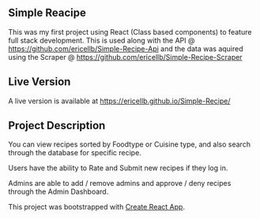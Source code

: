 ## Simple Reacipe

This was my first project using React (Class based components) to feature full stack development. This is used along with the API @ https://github.com/ericellb/Simple-Recipe-Api and the data was aquired using the Scraper @ https://github.com/ericellb/Simple-Recipe-Scraper

## Live Version 
A live version is available at https://ericellb.github.io/Simple-Recipe/


## Project  Description

You can view recipes sorted by Foodtype or Cuisine type, and also search through the database for specific recipe.

Users have the ability to Rate and Submit new recipes if they log in.

Admins are able to add / remove admins and approve / deny recipes through the Admin Dashboard.



This project was bootstrapped with [Create React App](https://github.com/facebook/create-react-app).